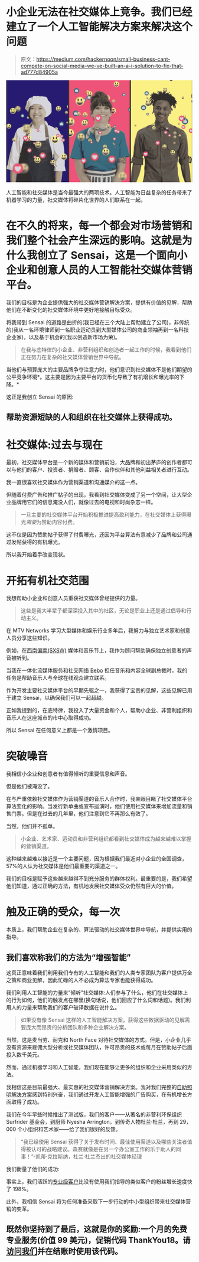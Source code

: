 # 小企业无法在社交媒体上竞争。我们已经建立了一个人工智能解决方案来解决这个问题

> 原文：<https://medium.com/hackernoon/small-business-cant-compete-on-social-media-we-ve-built-an-a-i-solution-to-fix-that-ad777d84905a>

![](img/82225d66d80dfbb753850c156af4ad22.png)

人工智能和社交媒体是当今最强大的两项技术。人工智能为日益复杂的任务带来了机器学习的力量，社交媒体将碎片化世界的人们联系在一起。

# 在不久的将来，每一个都会对市场营销和我们整个社会产生深远的影响。这就是为什么我创立了 Sensai，这是一个面向小企业和创意人员的人工智能社交媒体营销平台。

我们的目标是为企业提供强大的社交媒体营销解决方案，提供有价值的见解，帮助他们在不断变化的社交媒体环境中更好地接触目标受众。

将我带到 Sensai 的道路是曲折的(我已经在三个大陆上帮助建立了公司)，非传统的(我从一名环境律师到一名职业运动员到大型媒体公司的商业领袖再到一名科技企业家)，以及基于机会的(我以创造新市场为荣)。

> 在我与底特律的小企业、非营利组织和创造者一起工作的时候，我看到他们正在努力在复杂的社交媒体营销世界中导航。

当他们与预算庞大的主要品牌争夺注意力时，他们意识到社交媒体不是他们期望的公平竞争环境*。这主要是因为主要平台的货币化导致了有机增长和曝光率的下降。*

这正是我创立 Sensai 的原因:

## 帮助资源短缺的人和组织在社交媒体上获得成功。

# **社交媒体:过去与现在**

最初，社交媒体平台是一个新的媒体和营销前沿，大品牌和初出茅庐的创作者都可以与他们的客户、投资者、捐赠者、顾客、合作伙伴和其他利益相关者进行互动。

我一直很喜欢社交媒体作为营销渠道和沟通媒介的这一点。

但随着付费广告和推广帖子的出现，我看到社交媒体变成了另一个空间，让大型企业品牌用它们的信息淹没人们，就像过去的电视和时尚杂志一样。

> 一旦主要的社交媒体平台开始积极推进提高盈利能力，在社交媒体上获得曝光*需要*为赞助内容付费。

这不仅是因为赞助帖子获得了付费曝光，还因为平台算法有意减少了品牌和公司通过发帖获得的有机曝光。

所以我开始着手改变现状。

# **开拓有机社交范围**

我想帮助小企业和创意人员重获社交媒体曾经提供的力量。

> 这些是我大半辈子都深深投入其中的社区，无论是职业上还是通过倡导和行动主义。

在 MTV Networks 学习大型媒体和娱乐行业多年后，我努力与独立艺术家和创意人员分享这些知识。

例如，在[西南偏南(SXSW)](https://www.sxsw.com/) 媒体和音乐节上，我作为顾问帮助确保独立创意者的声音被听到。

当我在一体化流媒体服务和社交网络 [Bebo](https://bebo.com/) 担任音乐和内容全球副总裁时，我的任务是帮助音乐人与全球在线观众建立联系。

作为开发主要社交媒体平台的早期先驱之一，我获得了宝贵的见解，这些见解已用于建立 Sensai，以确保我们可以一起超越。

正如我提到的，在底特律，我投入了大量资金和个人，帮助小企业、非营利组织和音乐人在这座城市的市中心取得成功。

所以 Sensai 在任何意义上都是一个激情项目。

# **突破噪音**

我相信小企业和创意者有值得倾听的重要信息和声音。

但是他们被淹没了。

在与严重依赖社交媒体作为营销渠道的音乐人合作时，我亲眼目睹了社交媒体平台算法变化的影响。当发行新单曲或宣布巡演时，他们使用社交媒体来增加流量和销售门票。但是在过去的几年里，他们注意到它不再那么有效了。

当然，他们并不孤单。

> 小企业、艺术家、运动员和非营利组织都看到社交媒体成为越来越难以掌握的营销渠道。

这种越来越难以接近是一个主要问题，因为根据我们最近对小企业的全国调查，57%的人认为社交媒体是他们最重要的渠道之一。

我们的目标是赋予这些越来越得不到充分服务的群体权利。最重要的是，我们希望他们知道，通过正确的方法，有机地发展社交媒体受众仍然有巨大的价值。

# **触及正确的受众，每一次**

本质上，我们帮助企业在复杂的、算法驱动的社交媒体世界中导航，并提供实用的指导。

## 我们喜欢称我们的方法为“增强智能”

这真正意味着我们利用我们专有的人工智能和我们的人类专家团队为客户提供万全之策和商业见解，因此忙碌的人不必成为算法专家也能获得成功。

我们利用人工智能的力量来“倾听”社交媒体:人们参与了什么，他们在社交媒体上的行为如何，他们的触发点在哪里(换句话说，他们回应了什么词和话题)。我们利用人的力量来帮助我们的客户破译数据在说什么。

> 如果没有像 Sensai 这样的人工智能解决方案，获得这些数据驱动的见解需要庞大而昂贵的分析团队和多种企业解决方案。

当然，这是麦当劳、耐克和 North Face 对待社交媒体的方式。但是，小企业几乎没有资源来雇佣大型分析或社交媒体团队，许可昂贵的技术或每月在赞助帖子后面投入数千美元。

然而，通过机器学习和人工智能，我们现在能够让更多的组织和企业采用类似的方法。

我相信这是目前最强大、最实惠的社交媒体营销解决方案。我对我们完整的[自助照明解决方案](https://trysensai.com/agency/)感到特别兴奋，我们通过开发人工智能增强的广告购买，在有机增长方面取得了成功。

我们在今年早些时候推出了测试版，我们的客户——从著名的非营利环保组织 Surfrider 基金会，到厨师 Nyesha Arrington，到传奇人物杜兰·杜兰，再到 29，000 个小组织和艺术家——给了我们很好的反馈。

> “我已经使用 Sensai 获得了关于发布时间、最佳使用渠道以及哪些关注者值得被认可的战略建议。森赛就像是在另一个办公室工作的乐于助人的同事！”-凯蒂·克拉斯纳，杜兰·杜兰杰出的社交媒体经理

我们衡量了他们的成功:

事实上，我们活跃的[专业级客户](https://trysensai.com/small-business/)比没有使用我们指导的类似客户的粉丝增长速度快了 198%。

此外，我相信 Sensai 将为任何准备采取下一步行动的中小型组织带来社交媒体营销的变革。

## 既然你坚持到了最后，这就是你的奖励:一个月的免费专业服务(价值 99 美元)，促销代码 ThankYou18。请[访问我们](https://www.getsensai.com/)并在结账时使用该代码。